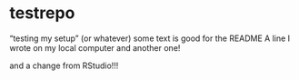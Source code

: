 # testrepo
“testing my setup” (or whatever)
some text is good for the README
A line I wrote on my local computer
and another one!

and a change from RStudio!!!